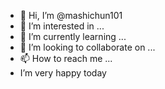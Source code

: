 - 👋 Hi, I’m @mashichun101
- 👀 I’m interested in ...
- 🌱 I’m currently learning ...
- 💞️ I’m looking to collaborate on ...
- 📫 How to reach me ...
-    I’m very happy today
<!---Today i'm very busy
Today i'm a little tired
people love themself
good good study day day up
somedays no see
mashichun101/mashichun101 is a ✨ special ✨ repository because its `README.md` (this file) appears on your GitHub profile.
You can click the Preview link to take a look at your changes.
--->
